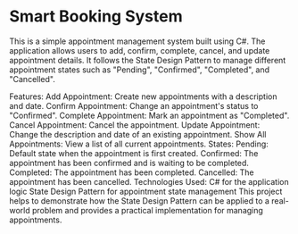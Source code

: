 # Smart Booking System
This is a simple appointment management system built using C#. The application allows users to add, confirm, complete, cancel, and update appointment details. It follows the State Design Pattern to manage different appointment states such as "Pending", "Confirmed", "Completed", and "Cancelled".

Features:
Add Appointment: Create new appointments with a description and date.
Confirm Appointment: Change an appointment's status to "Confirmed".
Complete Appointment: Mark an appointment as "Completed".
Cancel Appointment: Cancel the appointment.
Update Appointment: Change the description and date of an existing appointment.
Show All Appointments: View a list of all current appointments.
States:
Pending: Default state when the appointment is first created.
Confirmed: The appointment has been confirmed and is waiting to be completed.
Completed: The appointment has been completed.
Cancelled: The appointment has been cancelled.
Technologies Used:
C# for the application logic
State Design Pattern for appointment state management
This project helps to demonstrate how the State Design Pattern can be applied to a real-world problem and provides a practical implementation for managing appointments.

